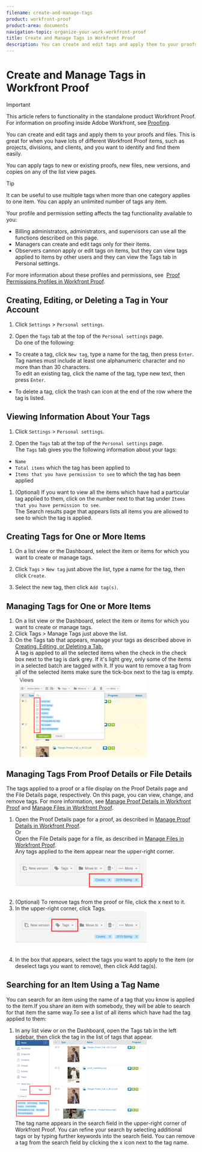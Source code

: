 ```yaml
---
filename: create-and-manage-tags
product: workfront-proof
product-area: documents
navigation-topic: organize-your-work-workfront-proof
title: Create and Manage Tags in Workfront Proof
description: You can create and edit tags and apply them to your proofs and files. This is great for when you have lots of different Workfront Proof items, such as projects, divisions, and clients, and you want to identify and find them easily.
---
```


# Create and Manage Tags in Workfront Proof

>[!IMPORTANT]
>
>This article refers to functionality in the standalone product Workfront Proof. For information on proofing inside Adobe Workfront, see [Proofing](../../../review-and-approve-work/proofing/proofing.md).

You can create and edit tags and apply them to your proofs and files. This is great for when you have lots of different Workfront Proof items, such as projects, divisions, and clients, and you want to identify and find them easily.&nbsp;

You can apply tags to new or existing proofs, new files, new versions, and copies on any of the list view pages.

>[!TIP]
>
>It can be useful to use multiple tags when more than one category applies to one item.&nbsp;You can apply an unlimited number of tags any item.&nbsp;

Your profile and permission setting affects the tag functionality available to you:

* Billing administrators, administrators, and supervisors can use all the functions described on this page.
* Managers&nbsp;can&nbsp;create and edit tags only for their items.
* Observers cannon apply or edit tags on items, but they can view tags applied to items by other users and they can view the Tags tab in Personal settings.

For more information about these profiles and permissions, see&nbsp; [Proof Permissions Profiles in Workfront Proof](../../../workfront-proof/wp-acct-admin/account-settings/proof-perm-profiles-in-wp.md).

## Creating, Editing, or Deleting a Tag in Your Account

1. Click `Settings` > `Personal settings`.

1. Open the `Tags` tab at the top of the `Personal settings` page.  
   Do one of the following:

  * To create a tag, click `New tag`, type a name for the tag, then press `Enter`.  
    Tag names must include at least one alphanumeric character and no more than than 30 characters.  
    To edit an existing tag, click the name of the tag, type new text, then press `Enter`.
  
  * To delete a tag, click the trash can icon at the end of the row where the tag is listed.

## Viewing Information About Your Tags

1. Click `Settings` > `Personal settings`.

1. Open the `Tags` tab at the top of the `Personal settings` page.  
   The `Tags` tab gives you the following information about your tags:

  * `Name`
  * `Total items` which the tag has been applied to
  * `Items that you have permission to see` to which the tag has been applied

1. (Optional) If you want to view all the items which have had a particular tag applied to them, click on the number next to that tag under `Items that you have permission to see`.  
   The Search results page that appears lists&nbsp;all items you are allowed to see to which the tag is applied.

## Creating Tags for One or More Items

1. On a list view or the Dashboard, select the item or items for which you want to create or manage tags.
1. Click `Tags` > `New tag` just above the list, type a name for the tag, then click `Create`.

1. Select the new tag, then click `Add tag(s)`.

## Managing Tags for One or More Items

<ol> 
 <li value="1">On a list view or the Dashboard, select the item or items for which you want to create or manage tags.</li> 
 <li value="2">Click <span class="bold">Tags</span> > <span class="bold">Manage Tags</span> just above the list.</li> 
 <li value="3">On the Tags tab that appears, manage your tags as described above in <a href="https://support.workfront.com/knowledge/articles/115004379508/en-us?brand_id=662728&return_to=%2Fhc%2Fen-us%2Farticles%2F115004379508#CreatingEditingDeletingTag">Creating, Editing, or Deleting a Tab.</a><br>A tag is applied to all the selected items when the check in the check box next to the tag is dark grey. If it's light grey, only some of the items in a selected batch are tagged with it. If you want to remove a tag from all of the selected items make sure the tick-box next to the tag is empty.<br><img src="assets/tags-menu---dark-and-light-checks-350x217.png" alt="Tags_menu_-_Dark_and_light_checks.png" style="width: 350;height: 217;"></li> 
</ol>

## Managing Tags From Proof Details or File Details

The tags applied to a proof or a file display on the Proof Details page and the File Details page, respectively. On this page, you can view, change, and remove tags. For more information, see [Manage Proof Details in Workfront Proof](../../../workfront-proof/wp-work-proofsfiles/manage-your-work/manage-proof-details.md) and [Manage Files in Workfront Proof](../../../workfront-proof/wp-work-proofsfiles/manage-your-work/manage-files.md).

<ol> 
 <li value="1">Open the Proof Details page for a proof, as described in <a href="../../../workfront-proof/wp-work-proofsfiles/manage-your-work/manage-proof-details.md" class="MCXref xref">Manage Proof Details in Workfront Proof</a>.<br>Or<br>Open the File Details page for a file, as described in <a href="../../../workfront-proof/wp-work-proofsfiles/manage-your-work/manage-files.md" class="MCXref xref">Manage Files in Workfront Proof</a>.<br>Any tags applied to the item appear near the upper-right corner.<br><img src="assets/tags-on-details-page-350x114.png" alt="Tags_on_Details_page.png" style="width: 350;height: 114;"></li> 
 <li value="2">(Optional) To remove tags from the proof or file, click the x next to it.</li> 
 <li value="3">In the upper-right corner, click <span class="bold">Tags</span>.<br><img src="assets/tags-button-on-details-page-350x116.png" alt="Tags_button_on_Details_page.png" style="width: 350;height: 116;"></li> 
 <li value="4">In the box that appears, select the tags you want to apply to the item (or deselect tags you want to remove), then click <span class="bold">Add tag(s)</span>.</li> 
</ol>

## Searching for an Item Using a Tag Name

You can search for an item using the name of a tag that you know is applied to the item.If you share an item with somebody, they will be able to search for that item the same way.To see a list of all items which have had the tag applied to them:

<ol> 
 <li value="1">In any list view or on the Dashboard, open the <span class="bold">Tags</span> tab in the left sidebar, then click the tag in the list of tags that appear.<br><img src="assets/searching-by-tag-350x209.png" alt="Searching_by_tag.png" style="width: 350;height: 209;"><br>The tag name appears in the search field in the upper-right corner of Workfront Proof. You can refine your search by selecting additional tags&nbsp;or by typing further keywords into the search field.&nbsp;You can remove a tag from the search field by clicking the x icon next to the tag name.</li> 
</ol>

